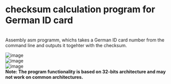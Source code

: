 <h1>checksum calculation program for German ID card</h1>
<br>
Assembly asm programm, whichs takes a German ID card number from the command line and outputs it togehter with the checksum.

![image](https://user-images.githubusercontent.com/92452678/160140778-ea9ed706-e547-42cb-93d1-25cca313798d.png)
<br>
![image](https://user-images.githubusercontent.com/92452678/160140842-fac2ca5c-4947-4d89-bb68-fd7bdc6d23f1.png)
<br>
![image](https://user-images.githubusercontent.com/92452678/160141273-9c083d9d-c18c-4574-9325-3ec3b1d9593c.png)
<br>
<b>Note: The program functionality is based on 32-bits architecture and may not work on common architectures.</b>
